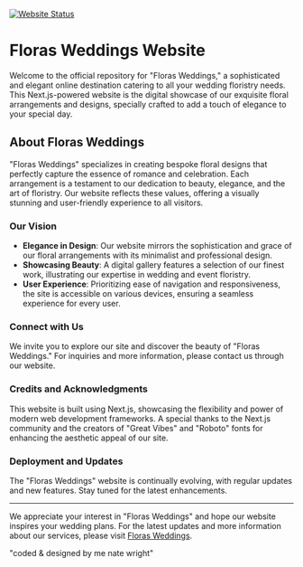 [![Website Status](https://img.shields.io/website-up-down-green-red/http/shields.io.svg)](https://www.florasweddings.com/)

# Floras Weddings Website

Welcome to the official repository for "Floras Weddings," a sophisticated and elegant online destination catering to all your wedding floristry needs. This Next.js-powered website is the digital showcase of our exquisite floral arrangements and designs, specially crafted to add a touch of elegance to your special day.

## About Floras Weddings

"Floras Weddings" specializes in creating bespoke floral designs that perfectly capture the essence of romance and celebration. Each arrangement is a testament to our dedication to beauty, elegance, and the art of floristry. Our website reflects these values, offering a visually stunning and user-friendly experience to all visitors.

### Our Vision

- **Elegance in Design**: Our website mirrors the sophistication and grace of our floral arrangements with its minimalist and professional design.
- **Showcasing Beauty**: A digital gallery features a selection of our finest work, illustrating our expertise in wedding and event floristry.
- **User Experience**: Prioritizing ease of navigation and responsiveness, the site is accessible on various devices, ensuring a seamless experience for every user.

### Connect with Us

We invite you to explore our site and discover the beauty of "Floras Weddings." For inquiries and more information, please contact us through our website.

### Credits and Acknowledgments

This website is built using Next.js, showcasing the flexibility and power of modern web development frameworks. A special thanks to the Next.js community and the creators of "Great Vibes" and "Roboto" fonts for enhancing the aesthetic appeal of our site.

### Deployment and Updates

The "Floras Weddings" website is continually evolving, with regular updates and new features. Stay tuned for the latest enhancements.

---

We appreciate your interest in "Floras Weddings" and hope our website inspires your wedding plans. For the latest updates and more information about our services, please visit [Floras Weddings](https://www.florasweddings.com/).

"coded & designed by me nate wright"
